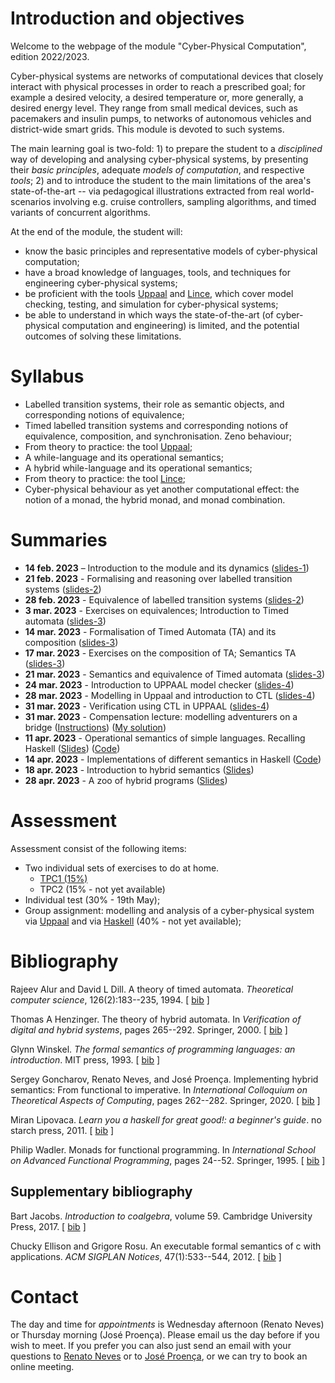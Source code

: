 # Introduction and objectives

Welcome to the webpage of the module "Cyber-Physical Computation",
edition 2022/2023.

Cyber-physical systems are networks of computational devices that
closely interact with physical processes in order to reach a
prescribed goal; for example a desired velocity, a desired temperature
or, more generally, a desired energy level. They range from small
medical devices, such as pacemakers and insulin pumps, to networks of
autonomous vehicles and district-wide smart grids. This module is
devoted to such systems.

The main learning goal is two-fold: 1) to prepare the student to a
*disciplined* way of developing and analysing cyber-physical systems,
by presenting their *basic principles*, adequate *models of
computation*, and respective *tools*; 2) and to introduce the student
to the main limitations of the area's state-of-the-art 
-- via pedagogical illustrations extracted from real world-scenarios
involving e.g. cruise controllers, sampling algorithms, and timed
variants of concurrent algorithms.

At the end of the module, the student will:

+ know the basic principles and representative models of
  cyber-physical computation;
+ have a broad knowledge of languages, tools, and techniques for
  engineering cyber-physical systems;
+ be proficient with the tools [Uppaal]([http://www.uppaal.org/]) and [Lince]([http://arcatools.org/assets/index.html#arcatools]), which cover model
  checking, testing, and simulation for cyber-physical systems;
+ be able to understand in which ways the state-of-the-art (of
  cyber-physical computation and engineering) is limited, and 
  the potential outcomes of solving these limitations.

# Syllabus

+ Labelled transition systems, their role as semantic objects, and
  corresponding notions of equivalence;
+ Timed labelled transition systems and corresponding notions of
  equivalence, composition, and synchronisation. Zeno behaviour;
+ From theory to practice: the tool [Uppaal]([http://www.uppaal.org/]);
+ A while-language and its operational semantics;
+ A hybrid while-language and its operational semantics;
+ From theory to practice: the tool [Lince]([http://arcatools.org/assets/index.html#arcatools]);
+ Cyber-physical behaviour as yet another computational effect: the
  notion of a monad, the hybrid monad, and monad combination.
  
# Summaries

  - __14 feb. 2023__ – Introduction to the module and its dynamics ([slides-1](slides/1-intro.pdf))
  - __21 feb. 2023__ - Formalising and reasoning over labelled transition systems ([slides-2](slides/2-behaviour.pdf))
  - __28 feb. 2023__ - Equivalence of labelled transition systems ([slides-2](slides/2-behaviour.pdf))
  - __3 mar. 2023__ - Exercises on equivalences; Introduction to Timed automata ([slides-3](slides/3-timed-automata.pdf))
  - __14 mar. 2023__ - Formalisation of Timed Automata (TA) and its composition ([slides-3](slides/3-timed-automata.pdf))
  - __17 mar. 2023__ - Exercises on the composition of TA; Semantics TA ([slides-3](slides/3-timed-automata.pdf))
  - __21 mar. 2023__ - Semantics and equivalence of Timed automata ([slides-3](slides/3-timed-automata.pdf))
  - __24 mar. 2023__ - Introduction to UPPAAL model checker ([slides-4](slides/4-verification-uppaal.pdf))
  - __28 mar. 2023__ - Modelling in Uppaal and introduction to CTL ([slides-4](slides/4-verification-uppaal.pdf))
  - __31 mar. 2023__ - Verification using CTL in UPPAAL ([slides-4](slides/4-verification-uppaal.pdf))
  - __31 mar. 2023__ - Compensation lecture: modelling adventurers on a bridge ([Instructions](adventurers/adventurers.pdf)) ([My solution](adventurers/adventurers.xml))
  - __11 apr. 2023__ - Operational semantics of simple languages. Recalling Haskell ([Slides](slides/hybridProgramming.pdf)) ([Code](slides/lectureCPC.hs))
  - __14 apr. 2023__ - Implementations of different semantics in
 Haskell ([Code](code.zip))
  - __18 apr. 2023__ - Introduction to hybrid semantics ([Slides](slides/hybridProgramming.pdf))
  - __28 apr. 2023__ - A zoo of hybrid programs ([Slides](slides/hybridProgramming.pdf))
# Assessment

Assessment consist of the following items:

+ Two individual sets of exercises to do at home. 
  * [TPC1 (15%)](assignments/tpc1-cpc.pdf)
  * TPC2 (15% - not yet available) 
+ Individual test (30% - 19th May);
+ Group assignment: modelling and analysis of a cyber-physical system
  via [Uppaal]([http://www.uppaal.org/]) and via [Haskell]([https://www.haskell.org/]) (40% - not yet available);


# Bibliography

<p><a name="alur1994theory"></a>
Rajeev Alur and David&nbsp;L Dill.
 A theory of timed automata.
 <em>Theoretical computer science</em>, 126(2):183--235, 1994.
[&nbsp;<a href="bib/biblioCPC_bib.html#alur1994theory">bib</a>&nbsp;]
</p>

<p><a name="henzinger2000theory"></a>
Thomas&nbsp;A Henzinger.
 The theory of hybrid automata.
 In <em>Verification of digital and hybrid systems</em>, pages 265--292.
  Springer, 2000.
[&nbsp;<a href="bib/biblioCPC_bib.html#henzinger2000theory">bib</a>&nbsp;]
</p>

<p><a name="winskel1993formal"></a>
Glynn Winskel.
 <em>The formal semantics of programming languages: an introduction</em>.
 MIT press, 1993.
[&nbsp;<a href="bib/biblioCPC_bib.html#winskel1993formal">bib</a>&nbsp;]
</p>

<p><a name="goncharov2020implementing"></a>
Sergey Goncharov, Renato Neves, and Jos&eacute; Proen&ccedil;a.
 Implementing hybrid semantics: From functional to imperative.
 In <em>International Colloquium on Theoretical Aspects of
  Computing</em>, pages 262--282. Springer, 2020.
[&nbsp;<a href="bib/biblioCPC_bib.html#goncharov2020implementing">bib</a>&nbsp;]
</p>

<p><a name="lipovaca2011learn"></a>
Miran Lipovaca.
 <em>Learn you a haskell for great good!: a beginner's guide</em>.
 no starch press, 2011.
[&nbsp;<a href="bib/biblioCPC_bib.html#lipovaca2011learn">bib</a>&nbsp;]
</p>

<p><a name="wadler1995monads"></a>
Philip Wadler.
 Monads for functional programming.
 In <em>International School on Advanced Functional Programming</em>,
  pages 24--52. Springer, 1995.
[&nbsp;<a href="bib/biblioCPC_bib.html#wadler1995monads">bib</a>&nbsp;]
</p>
<!-- 
<hr><p><em>This file was generated by
<a href="http://www.lri.fr/~filliatr/bibtex2html/">bibtex2html</a> 1.99.</em></p> -->

## Supplementary bibliography

<p><a name="jacobs2017introduction"></a>
Bart Jacobs.
 <em>Introduction to coalgebra</em>, volume&nbsp;59.
 Cambridge University Press, 2017.
[&nbsp;<a href="bib/sup_bib.html#jacobs2017introduction">bib</a>&nbsp;]
</p>

<p><a name="ellison2012executable"></a>
Chucky Ellison and Grigore Rosu.
 An executable formal semantics of c with applications.
 <em>ACM SIGPLAN Notices</em>, 47(1):533--544, 2012.
[&nbsp;<a href="bib/sup_bib.html#ellison2012executable">bib</a>&nbsp;]
</p>
<!-- 
<hr><p><em>This file was generated by
 <a href="http://www.lri.fr/~filliatr/bibtex2html/">bibtex2html</a> 1.99.</em></p> -->

   

# Contact

The day and time for _appointments_ is Wednesday afternoon (Renato Neves) or Thursday morning (José Proença). Please
email us the day before if you wish to meet. If you prefer you
can also just send an email with your questions to [Renato Neves](mailto:nevrenato@di.uminho.pt) or to [José Proença](mailto:pro@isep.ipp.pt), or we can try to book an online meeting.

